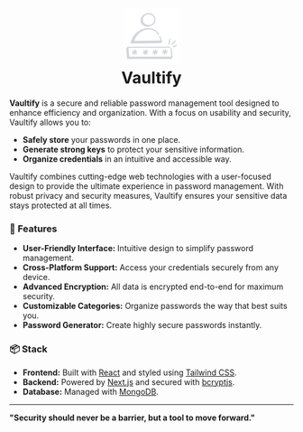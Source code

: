 <h1 align="center">
	<img src="https://raw.githubusercontent.com/fedetomassini/vaultify/refs/heads/main/public/logo.webp" width="100" alt="Vaultify"/><br/>
	Vaultify
</h1>

**Vaultify** is a secure and reliable password management tool designed to enhance efficiency and organization. With a focus on usability and security, Vaultify allows you to:  
- **Safely store** your passwords in one place.  
- **Generate strong keys** to protect your sensitive information.  
- **Organize credentials** in an intuitive and accessible way.  

Vaultify combines cutting-edge web technologies with a user-focused design to provide the ultimate experience in password management. With robust privacy and security measures, Vaultify ensures your sensitive data stays protected at all times.  

### 🚀 Features  
- **User-Friendly Interface:** Intuitive design to simplify password management.  
- **Cross-Platform Support:** Access your credentials securely from any device.  
- **Advanced Encryption:** All data is encrypted end-to-end for maximum security.  
- **Customizable Categories:** Organize passwords the way that best suits you.  
- **Password Generator:** Create highly secure passwords instantly.  

### 📦 Stack
- **Frontend:** Built with [React](https://reactjs.org/) and styled using [Tailwind CSS](https://tailwindcss.com/).  
- **Backend:** Powered by [Next.js](https://nextjs.org/) and secured with [bcryptjs](https://github.com/dcodeIO/bcrypt.js).  
- **Database:** Managed with [MongoDB](https://www.mongodb.com/).  

---

**"Security should never be a barrier, but a tool to move forward."**  
